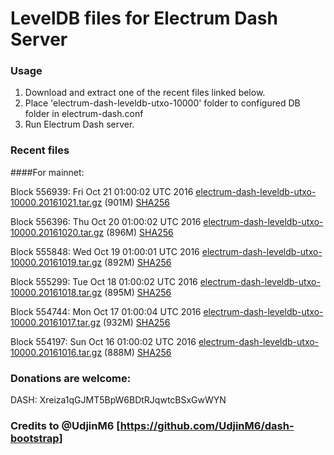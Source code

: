 # LevelDB files for Electrum Dash Server

### Usage

1. Download and extract one of the recent files linked below.
2. Place 'electrum-dash-leveldb-utxo-10000' folder to configured DB folder in electrum-dash.conf
3. Run Electrum Dash server.

### Recent files

####For mainnet:

Block 556939: Fri Oct 21 01:00:02 UTC 2016 [electrum-dash-leveldb-utxo-10000.20161021.tar.gz](https://transfer.sh/cFCmt/electrum-dash-leveldb-utxo-10000.20161021.tar.gz) (901M) [SHA256](https://transfer.sh/110US8/electrum-dash-leveldb-utxo-10000.20161021.tar.gz.sha256)

Block 556396: Thu Oct 20 01:00:02 UTC 2016 [electrum-dash-leveldb-utxo-10000.20161020.tar.gz](https://transfer.sh/3pgtB/electrum-dash-leveldb-utxo-10000.20161020.tar.gz) (896M) [SHA256](https://transfer.sh/dTAyE/electrum-dash-leveldb-utxo-10000.20161020.tar.gz.sha256)

Block 555848: Wed Oct 19 01:00:01 UTC 2016 [electrum-dash-leveldb-utxo-10000.20161019.tar.gz](https://transfer.sh/3mgqT/electrum-dash-leveldb-utxo-10000.20161019.tar.gz) (892M) [SHA256](https://transfer.sh/kuL2h/electrum-dash-leveldb-utxo-10000.20161019.tar.gz.sha256)

Block 555299: Tue Oct 18 01:00:02 UTC 2016 [electrum-dash-leveldb-utxo-10000.20161018.tar.gz](https://transfer.sh/ea2Ql/electrum-dash-leveldb-utxo-10000.20161018.tar.gz) (895M) [SHA256](https://transfer.sh/Gaawh/electrum-dash-leveldb-utxo-10000.20161018.tar.gz.sha256)

Block 554744: Mon Oct 17 01:00:04 UTC 2016 [electrum-dash-leveldb-utxo-10000.20161017.tar.gz](https://transfer.sh/5iRZ5/electrum-dash-leveldb-utxo-10000.20161017.tar.gz) (932M) [SHA256](https://transfer.sh/mZBdr/electrum-dash-leveldb-utxo-10000.20161017.tar.gz.sha256)

Block 554197: Sun Oct 16 01:00:02 UTC 2016 [electrum-dash-leveldb-utxo-10000.20161016.tar.gz](https://transfer.sh/4d5Gj/electrum-dash-leveldb-utxo-10000.20161016.tar.gz) (888M) [SHA256](https://transfer.sh/jEdBH/electrum-dash-leveldb-utxo-10000.20161016.tar.gz.sha256)

### Donations are welcome:

DASH: Xreiza1qGJMT5BpW6BDtRJqwtcBSxGwWYN

### Credits to @UdjinM6 [https://github.com/UdjinM6/dash-bootstrap]

